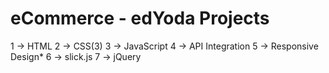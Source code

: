# eCommerce - edYoda Projects
1 -> HTML
2 -> CSS(3)
3 -> JavaScript
4 -> API Integration
5 -> Responsive Design*
6 -> slick.js
7 -> jQuery
